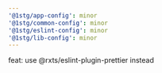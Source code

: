 ```yaml
---
'@1stg/app-config': minor
'@1stg/common-config': minor
'@1stg/eslint-config': minor
'@1stg/lib-config': minor
---
```


feat: use @rxts/eslint-plugin-prettier instead
